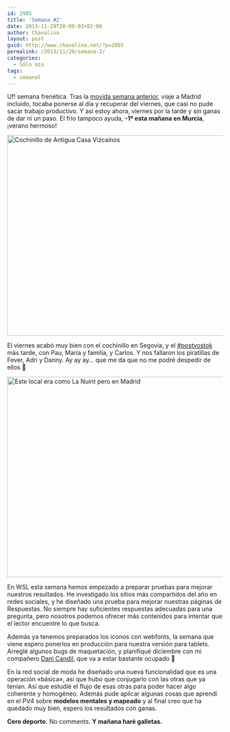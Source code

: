 ```yaml
---
id: 2985
title: 'Semana #2'
date: 2013-11-29T20:09:03+02:00
author: Chavalina
layout: post
guid: http://www.chavalina.net/?p=2985
permalink: /2013/11/29/semana-2/
categories:
  - Sólo mío
tags:
  - semanal
---
```

Uf! semana frenética. Tras la [movida semana anterior](http://www.chavalina.net/2013/11/22/semana-1/), viaje a Madrid incluido, tocaba ponerse al día y recuperar del viernes, que casi no pude sacar trabajo productivo. Y así estoy ahora, viernes por la tarde y sin ganas de dar ni un paso. El frío tampoco ayuda, **-1º esta mañana en Murcia**, ¡verano hermoso!

<img src="http://www.chavalina.net/imagenes/2013/11/WP_002612-650x487.jpg" alt="Cochinillo de Antigua Casa Vizcaínos" width="625" height="468" class="aligncenter size-large wp-image-2989" srcset="http://www.chavalina.net/imagenes/2013/11/WP_002612-650x487.jpg 650w, http://www.chavalina.net/imagenes/2013/11/WP_002612-300x224.jpg 300w, http://www.chavalina.net/imagenes/2013/11/WP_002612-624x467.jpg 624w" sizes="(max-width: 625px) 100vw, 625px" /> 

El viernes acabó muy bien con el cochinillo en Segovia, y el [#postvostok](https://twitter.com/search?q=%23postvostok&src=hash) más tarde, con Pau, María y familia, y Carlos. Y nos fallaron los piratillas de Fever, Adri y Danny. Ay ay ay&#8230; que me da que no me podré despedir de ellos 🙁

<img src="http://www.chavalina.net/imagenes/2013/11/WP_002625-650x487.jpg" alt="Este local era como La Nuint pero en Madrid" width="625" height="468" class="aligncenter size-large wp-image-2990" srcset="http://www.chavalina.net/imagenes/2013/11/WP_002625-650x487.jpg 650w, http://www.chavalina.net/imagenes/2013/11/WP_002625-300x224.jpg 300w, http://www.chavalina.net/imagenes/2013/11/WP_002625-624x467.jpg 624w" sizes="(max-width: 625px) 100vw, 625px" /> 

En WSL esta semana hemos empezado a preparar pruebas para mejorar nuestros resultados. He investigado los sitios más compartidos del año en redes sociales, y he diseñado una prueba para mejorar nuestras páginas de Respuestas. No siempre hay suficientes respuestas adecuadas para una pregunta, pero nosotros podemos ofrecer más contenidos para intentar que el lector encuentre lo que busca.

Además ya tenemos preparados los iconos con webfonts, la semana que viene espero ponerlos en producción para nuestra versión para tablets. Arreglé algunos bugs de maquetación, y planifiqué diciembre con mi compañero [Dani Candil](http://acrowdofmonsters.com/), que va a estar bastante ocupado 🙂

En la red social de moda he diseñado una nueva funcionalidad que es una operación «básica», así que hubo que conjugarlo con las otras que ya tenían. Así que estudié el flujo de esas otras para poder hacer algo coherente y homogéneo. Además pude aplicar algunas cosas que aprendí en el PV4 sobre **modelos mentales y mapeado** y al final creo que ha quedado muy bien, espero los resultados con ganas.

**Cero deporte.** No comments. **Y mañana haré galletas.**